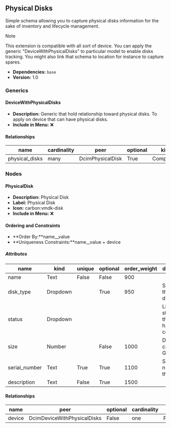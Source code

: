 ## Physical Disks

Simple schema allowing you to capture physical disks information for the sake of inventory and lifecycle management.

> [!NOTE]
> This extension is compatible with all sort of device. You can apply the generic "DeviceWithPhysicalDisks" to particular model to enable disks tracking. You might also link that schema to location for instance to capture spares.

- **Dependencies:** `base`
- **Version:** 1.0

### Generics

#### DeviceWithPhysicalDisks

- **Description:** Generic that hold relationship toward physical disks. To apply on device that can have physical disks.
- **Include in Menu:** ❌

#### Relationships

| name | cardinality | peer | optional | kind |
| ---- | ----------- | ---- | -------- | ---- |
| physical\_disks | many | DcimPhysicalDisk | True | Component |

### Nodes

#### PhysicalDisk

- **Description:** Physical Disk
- **Label:** Physical Disk
- **Icon:** carbon:vmdk-disk
- **Include in Menu:** ❌

#### Ordering and Constraints

- **Order By:**name__value
- **Uniqueness Constraints:**name__value + device

##### Attributes

| name | kind | unique | optional | order_weight | description | choices | label |
| ---- | ---- | ------ | -------- | ------------ | ----------- | ------- | ----- |
| name | Text | False | False | 900 |  | \`\` |  |
| disk\_type | Dropdown |  | True | 950 | Specifies the type of disk | \`ssd, nvme, hdd, hybrid\` |  |
| status | Dropdown |  |  |  | Lifecycle status of the hardware component\. | \`in\_inventory, active, decommissioned, disposed\` |  |
| size | Number |  | False | 1000 | Disk capacity \(in GB\)\. | \`\` | Size \(GB\) |
| serial\_number | Text | True | True | 1100 | Serial number of the disk | \`\` |  |
| description | Text | False | True | 1500 |  | \`\` |  |

#### Relationships

| name | peer | optional | cardinality | kind | order_weight |
| ---- | ---- | -------- | ----------- | ---- | ------------ |
| device | DcimDeviceWithPhysicalDisks | False | one | Parent | 800 |
